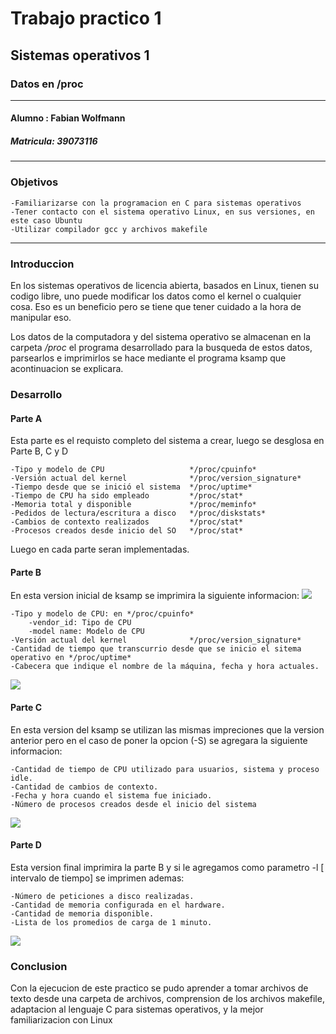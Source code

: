 # Trabajo practico 1
## Sistemas operativos 1
### Datos en /proc
---
#### Alumno : Fabian Wolfmann
##### Matricula: 39073116
----
### Objetivos
    -Familiarizarse con la programacion en C para sistemas operativos
    -Tener contacto con el sistema operativo Linux, en sus versiones, en este caso Ubuntu 
    -Utilizar compilador gcc y archivos makefile
---
### Introduccion
En los sistemas operativos de licencia abierta, basados en Linux, tienen su codigo libre, uno puede modificar los datos como el kernel o cualquier cosa. Eso es un beneficio pero se tiene que tener cuidado a la hora de manipular eso.

Los datos de la computadora y del sistema operativo se almacenan en la carpeta */proc* el programa desarrollado para la busqueda de estos datos, parsearlos e imprimirlos se hace mediante el programa ksamp que acontinuacion se explicara.

### Desarrollo
#### Parte A
Esta parte es el requisto completo del sistema a crear, luego se desglosa en Parte B, C y D

    -Tipo y modelo de CPU 					*/proc/cpuinfo*
	-Versión actual del kernel 				*/proc/version_signature*
	-Tiempo desde que se inició el sistema	*/proc/uptime*
	-Tiempo de CPU ha sido empleado 		*/proc/stat*
	-Memoria total y disponible 			*/proc/meminfo*
	-Pedidos de lectura/escritura a disco 	*/proc/diskstats*
	-Cambios de contexto realizados 		*/proc/stat*
	-Procesos creados desde inicio del SO 	*/proc/stat*
	
Luego en cada parte seran implementadas.

#### Parte B
En esta version inicial de ksamp se imprimira la siguiente informacion:
![](/screens/parteB.png)

    -Tipo y modelo de CPU: en */proc/cpuinfo*
        -vendor_id: Tipo de CPU
        -model name: Modelo de CPU
	-Versión actual del kernel 				*/proc/version_signature*
	-Cantidad de tiempo que transcurrio desde que se inicio el sitema operativo en */proc/uptime*
	-Cabecera que indique el nombre de la máquina, fecha y hora actuales.

![](/screens/parteB.png)

#### Parte C
En esta version del ksamp se utilizan las mismas impreciones que la version anterior pero en el caso de poner la opcion (-S) se agregara la siguiente informacion:

    -Cantidad de tiempo de CPU utilizado para usuarios, sistema y proceso idle.
    -Cantidad de cambios de contexto.
    -Fecha y hora cuando el sistema fue iniciado.
    -Número de procesos creados desde el inicio del sistema

![](/screens/parteC.png)

#### Parte D
Esta version final imprimira la parte B y si le agregamos como parametro -l [ intervalo de tiempo]  se imprimen ademas: 

    -Número de peticiones a disco realizadas.
    -Cantidad de memoria configurada en el hardware.
    -Cantidad de memoria disponible.
    -Lista de los promedios de carga de 1 minuto.
    
![](/screens/parteD.png)

### Conclusion
Con la ejecucion de este practico se pudo aprender a tomar archivos de texto desde una carpeta de archivos, comprension de los archivos makefile, adaptacion al lenguaje C para sistemas operativos, y la mejor familiarizacion con Linux



